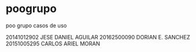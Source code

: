 # poogrupo
poo grupo casos de uso


20141012902 JESE DANIEL AGUILAR
20162500090 DORIAN E. SANCHEZ
20151005295 CARLOS ARIEL MORAN
